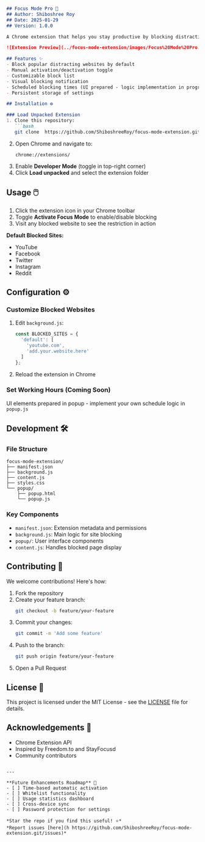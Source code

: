 
```markdown

## Focus Mode Pro 🚀
## Author: Shiboshree Roy
## Date: 2025-01-29
## Version: 1.0.0

A Chrome extension that helps you stay productive by blocking distracting websites during work hours. Take control of your browsing habits and boost your productivity!

![Extension Preview](../focus-mode-extension/images/Focus%20Mode%20Pro.png) *// Create a 'screenshots' folder and add images*

## Features ✨
- Block popular distracting websites by default
- Manual activation/deactivation toggle
- Customizable block list
- Visual blocking notification
- Scheduled blocking times (UI prepared - logic implementation in progress)
- Persistent storage of settings

## Installation ⚙️

### Load Unpacked Extension
1. Clone this repository:
   ```bash
   git clone  https://github.com/ShiboshreeRoy/focus-mode-extension.git
   ```
2. Open Chrome and navigate to:
   ```
   chrome://extensions/
   ```
3. Enable **Developer Mode** (toggle in top-right corner)
4. Click **Load unpacked** and select the extension folder

## Usage 🖱️

1. Click the extension icon in your Chrome toolbar
2. Toggle **Activate Focus Mode** to enable/disable blocking
3. Visit any blocked website to see the restriction in action

**Default Blocked Sites:**
- YouTube
- Facebook
- Twitter
- Instagram
- Reddit

## Configuration ⚙️

### Customize Blocked Websites
1. Edit `background.js`:
   ```javascript
   const BLOCKED_SITES = {
     'default': [
       'youtube.com',
       'add.your.website.here'
     ]
   };
   ```
2. Reload the extension in Chrome

### Set Working Hours (Coming Soon)
UI elements prepared in popup - implement your own schedule logic in `popup.js`

## Development 🛠️

### File Structure
```
focus-mode-extension/
├── manifest.json
├── background.js
├── content.js
├── styles.css
└── popup/
    ├── popup.html
    └── popup.js
```

### Key Components
- `manifest.json`: Extension metadata and permissions
- `background.js`: Main logic for site blocking
- `popup/`: User interface components
- `content.js`: Handles blocked page display

## Contributing 🤝

We welcome contributions! Here's how:
1. Fork the repository
2. Create your feature branch:
   ```bash
   git checkout -b feature/your-feature
   ```
3. Commit your changes:
   ```bash
   git commit -m 'Add some feature'
   ```
4. Push to the branch:
   ```bash
   git push origin feature/your-feature
   ```
5. Open a Pull Request

## License 📄

This project is licensed under the MIT License - see the [LICENSE](LICENSE) file for details.

## Acknowledgements 🙏
- Chrome Extension API
- Inspired by Freedom.to and StayFocusd
- Community contributors
```

---

**Future Enhancements Roadmap** 🚧  
- [ ] Time-based automatic activation
- [ ] Whitelist functionality
- [ ] Usage statistics dashboard
- [ ] Cross-device sync
- [ ] Password protection for settings

*Star the repo if you find this useful! ⭐*  
*Report issues [here](h https://github.com/ShiboshreeRoy/focus-mode-extension.git/issues)*
```

